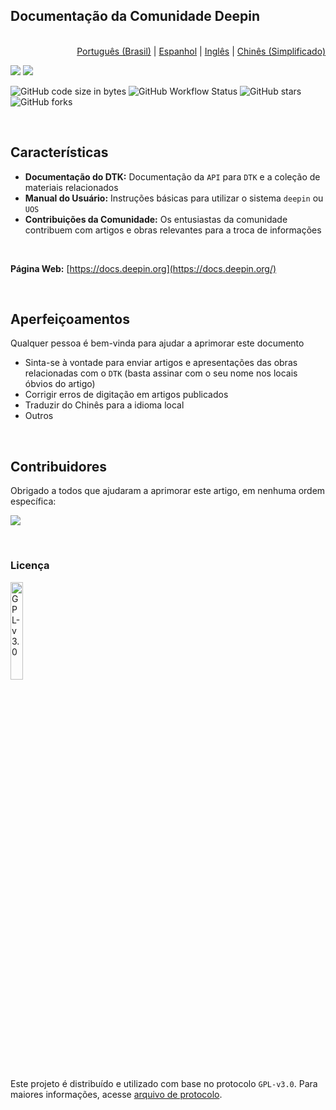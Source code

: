 ## Documentação da Comunidade Deepin

<p align="right"><br><a href="README.pt-BR.md">Português (Brasil)</a> | <a href="README.es.md">Espanhol</a> | <a href="README.en_US.md">Inglês</a> | <a href="README.md">Chinês (Simplificado)</a></p></p>


![](https://img.shields.io/badge/language-vuepress-orange.svg)  ![](https://img.shields.io/github/license/linuxdeepin/docs) 

![GitHub code size in bytes](https://img.shields.io/github/languages/code-size/linuxdeepin/docs)  ![GitHub Workflow Status](https://img.shields.io/github/workflow/status/linuxdeepin/docs/CI)  ![GitHub stars](https://img.shields.io/github/stars/linuxdeepin/docs?style=social) ![GitHub forks](https://img.shields.io/github/forks/linuxdeepin/docs?style=social) 

<br>

## Características

- **Documentação do DTK:** Documentação da `API` para `DTK` e a coleção de materiais relacionados
- **Manual do Usuário:** Instruções básicas para utilizar o sistema `deepin` ou `UOS`
- **Contribuições da Comunidade:** Os entusiastas da comunidade contribuem com artigos e obras relevantes para a troca de informações

<br>

**Página Web:** [https://docs.deepin.org](https://docs.deepin.org/)

<br>

## Aperfeiçoamentos

Qualquer pessoa é bem-vinda para ajudar a aprimorar este documento

- Sinta-se à vontade para enviar artigos e apresentações das obras relacionadas com o `DTK` (basta assinar com o seu nome nos locais óbvios do artigo)
- Corrigir erros de digitação em artigos publicados
- Traduzir do Chinês para a idioma local
- Outros

<br>

## Contribuidores

Obrigado a todos que ajudaram a aprimorar este artigo, em nenhuma ordem específica:

<a href="https://github.com/linuxdeepin/docs/graphs/contributors"><a href="https://github.com/linuxdeepin/docs/graphs/contributors"><img src="https://opencollective.com/linuxdeepin-dtkdocs/contributors.svg?width=890" /></a></a>

<br>

### Licença

<img src="./img/GPL-v3.0.png" alt="GPL-v3.0" width="20%">

Este projeto é distribuído e utilizado com base no protocolo `GPL-v3.0`. Para maiores informações, acesse [arquivo de protocolo](/LICENSE).


